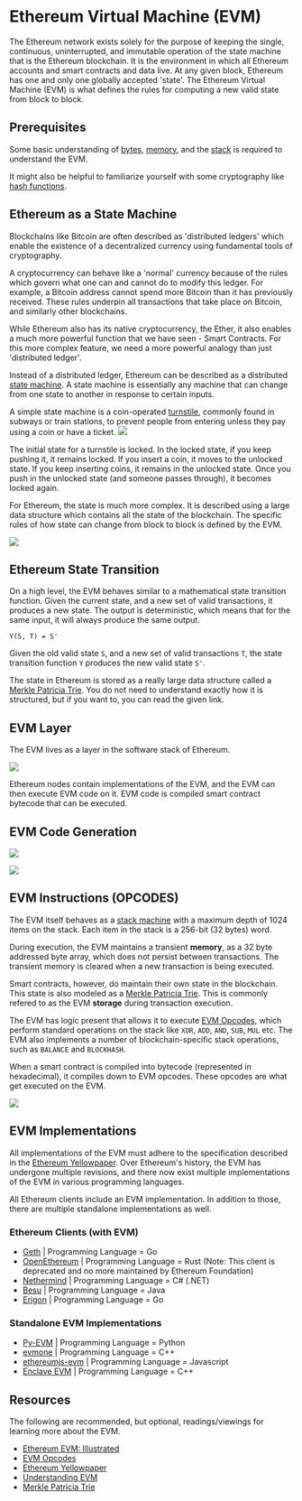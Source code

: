 # Ethereum Virtual Machine (EVM)

The Ethereum network exists solely for the purpose of keeping the single, continuous, uninterrupted, and immutable operation of the state machine that is the Ethereum blockchain. It is the environment in which all Ethereum accounts and smart contracts and data live. At any given block, Ethereum has one and only one globally accepted 'state'. The Ethereum Virtual Machine (EVM) is what defines the rules for computing a new valid state from block to block.

## Prerequisites
Some basic understanding of [bytes](https://en.wikipedia.org/wiki/Byte), [memory](https://en.wikipedia.org/wiki/Computer_memory), and the [stack](https://en.wikipedia.org/wiki/Stack_(abstract_data_type)) is required to understand the EVM. 

It might also be helpful to familiarize yourself with some cryptography like [hash functions](https://en.wikipedia.org/wiki/Cryptographic_hash_function).

## Ethereum as a State Machine
Blockchains like Bitcoin are often described as 'distributed ledgers' which enable the existence of a decentralized currency using fundamental tools of cryptography.

A cryptocurrency can behave like a 'normal' currency because of the rules which govern what one can and cannot do to modify this ledger. For example, a Bitcoin address cannot spend more Bitcoin than it has previously received. These rules underpin all transactions that take place on Bitcoin, and similarly other blockchains.

While Ethereum also has its native cryptocurrency, the Ether, it also enables a much more powerful function that we have seen - Smart Contracts. For this more complex feature, we need a more powerful analogy than just 'distributed ledger'.

Instead of a distributed ledger, Ethereum can be described as a distributed [state machine](https://en.wikipedia.org/wiki/Finite-state_machine). A state machine is essentially any machine that can change from one state to another in response to certain inputs. 

A simple state machine is a coin-operated [turnstile](https://i.imgur.com/Uh7m6jN.png), commonly found in subways or train stations, to prevent people from entering unless they pay using a coin or have a ticket.
![](https://i.imgur.com/66Mee9k.png)

The initial state for a turnstile is locked. In the locked state, if you keep pushing it, it remains locked. If you insert a coin, it moves to the unlocked state. If you keep inserting coins, it remains in the unlocked state. Once you push in the unlocked state (and someone passes through), it becomes locked again.

For Ethereum, the state is much more complex. It is described using a large data structure which contains all the state of the blockchain. The specific rules of how state can change from block to block is defined by the EVM.

![](https://ethereum.org/static/e8aca8381c7b3b40c44bf8882d4ab930/302a4/evm.png)

<Quiz questionId="0ccbf68c-2b00-46f7-857d-2e87a74fc409" />

<Quiz questionId="1261cc91-f40f-4938-a3c0-42b864fbbae1" />

## Ethereum State Transition
On a high level, the EVM behaves similar to a mathematical state transition function. Given the current state, and a new set of valid transactions, it produces a new state. The output is deterministic, which means that for the same input, it will always produce the same output.

```
Y(S, T) = S'
```

Given the old valid state `S`, and a new set of valid transactions `T`, the state transition function `Y` produces the new valid state `S'`.

The state in Ethereum is stored as a really large data structure called a [Merkle Patricia Trie](https://eth.wiki/en/fundamentals/patricia-tree). You do not need to understand exactly how it is structured, but if you want to, you can read the given link.

<Quiz questionId="744c27fc-dbce-4e3e-a787-ac08cd2e2fd0" />

<Quiz questionId="07331bd2-bc1b-4981-b72e-95e58e73aaf0" />

## EVM Layer
The EVM lives as a layer in the software stack of Ethereum.

![](https://i.imgur.com/QGsvKyk.png)

Ethereum nodes contain implementations of the EVM, and the EVM can then execute EVM code on it. EVM code is compiled smart contract bytecode that can be executed.

## EVM Code Generation
![](https://i.imgur.com/IH8Zh73.png)

![](https://i.imgur.com/k2T5iVf.png)


<Quiz questionId="9f0a062f-205a-43b0-b12b-d241bd71a91d" />

<Quiz questionId="9b9b2c9f-bf9c-46bc-a762-497a82b86fd6" />

## EVM Instructions (OPCODES)
The EVM itself behaves as a [stack machine](https://en.wikipedia.org/wiki/Stack_machine) with a maximum depth of 1024 items on the stack. Each item in the stack is a 256-bit (32 bytes) word.

During execution, the EVM maintains a transient **memory**, as a 32 byte addressed byte array, which does not persist between transactions. The transient memory is cleared when a new transaction is being executed.

<Quiz questionId="dd67f513-69cf-423b-8507-1c6327d9e08f" />

Smart contracts, however, do maintain their own state in the blockchain. This state is also modeled as a [Merkle Patricia Trie](https://eth.wiki/en/fundamentals/patricia-tree). This is commonly refered to as the EVM **storage** during transaction execution.

The EVM has logic present that allows it to execute [EVM Opcodes](https://ethereum.org/en/developers/docs/evm/opcodes/), which perform standard operations on the stack like `XOR`, `ADD`, `AND`, `SUB`, `MUL` etc. The EVM also implements a number of blockchain-specific stack operations, such as `BALANCE` and `BLOCKHASH`. 

When a smart contract is compiled into bytecode (represented in hexadecimal), it compiles down to EVM opcodes. These opcodes are what get executed on the EVM.


![](https://ethereum.org/static/9628ab90bfd02f64cf873446cbdc6c70/302a4/gas.png)

<Quiz questionId="fba38a18-183f-47e6-9070-abd3d085d87c" />

## EVM Implementations
All implementations of the EVM must adhere to the specification described in the [Ethereum Yellowpaper](https://ethereum.github.io/yellowpaper/paper.pdf). Over Ethereum's history, the EVM has undergone multiple revisions, and there now exist multiple implementations of the EVM in various programming languages.

All Ethereum clients include an EVM implementation. In addition to those, there are multiple standalone implementations as well.

### Ethereum Clients (with EVM)
- [Geth](https://geth.ethereum.org/) | Programming Language = Go
- [OpenEthereum](https://github.com/openethereum/openethereum) | Programming Language = Rust (Note: This client is deprecated and no more maintained by Ethereum Foundation)
- [Nethermind](https://nethermind.io/) | Programming Language = C# (.NET)
- [Besu](https://consensys.net/quorum/developers/) | Programming Language = Java
- [Erigon](https://github.com/ledgerwatch/erigon) | Programming Language = Go

<Quiz questionId="cf441992-ff6e-4a4f-87ce-38a21593ddbd" />

### Standalone EVM Implementations
- [Py-EVM](https://github.com/ethereum/py-evm) | Programming Language = Python
- [evmone](https://github.com/ethereum/evmone) | Programming Language = C++
- [ethereumjs-evm](https://github.com/ethereumjs/ethereumjs-monorepo) | Programming Language = Javascript
- [Enclave EVM](https://github.com/microsoft/eevm) | Programming Language = C++

<Quiz questionId="77748dc7-09c8-4288-b721-b758fb930f6e" />

## Resources
The following are recommended, but optional, readings/viewings for learning more about the EVM.
- [Ethereum EVM: Illustrated](https://takenobu-hs.github.io/downloads/ethereum_evm_illustrated.pdf)
- [EVM Opcodes](https://www.ethervm.io/)
- [Ethereum Yellowpaper](https://ethereum.github.io/yellowpaper/paper.pdf)
- [Understanding EVM](https://www.youtube.com/watch?v=RxL_1AfV7N4)
- [Merkle Patricia Trie](https://www.youtube.com/watch?v=OxofT39TJgg)

<SubmitQuiz />
